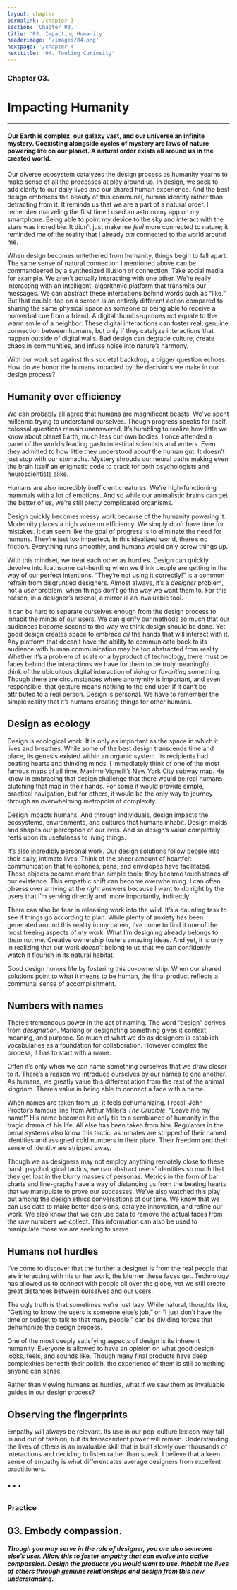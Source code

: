 ```yaml
---
layout: chapter
permalink: /chapter-3
section: 'Chapter 03.'
title: '03. Impacting Humanity'
headerimage: '/images/04.png'
nextpage: '/chapter-4'
nexttitle: '04. Tooling Curiosity'
---
```


### Chapter 03.
# Impacting Humanity

---

#### Our Earth is complex, our galaxy vast, and our universe an infinite mystery. Coexisting alongside cycles of mystery are laws of nature powering life on our planet. A natural order exists all around us in the created world. 

Our diverse ecosystem catalyzes the design process as humanity yearns to make sense of all the processes at play around us. In design, we seek to add clarity to our daily lives and our shared human experience. And the best design embraces the beauty of this communal, human identity rather than detracting from it. It reminds us that we are a part of a natural order. I remember marveling the first time I used an astronomy app on my smartphone. Being able to point my device to the sky and interact with the stars was incredible. It didn’t just make me *feel* more connected to nature; it reminded me of the reality that I already *am* connected to the world around me.

When design becomes untethered from humanity, things begin to fall apart. The same sense of natural connection I mentioned above can be commandeered by a synthesized illusion of connection. Take social media for example. We aren’t actually interacting with one other. We’re really interacting with an intelligent, algorithmic platform that transmits our messages. We can abstract these interactions behind words such as “like.” But that double-tap on a screen is an entirely different action compared to sharing the same physical space as someone or being able to receive a nonverbal cue from a friend. A digital thumbs-up does not equate to the warm smile of a neighbor. These digital interactions can foster real, genuine connection between humans, but only if they catalyze interactions that happen outside of digital walls. Bad design can degrade culture, create chaos in communities, and infuse noise into nature’s harmony.

With our work set against this societal backdrop, a bigger question echoes: How do we honor the humans impacted by the decisions we make in our design process?


## Humanity over efficiency

We can probably all agree that humans are magnificent beasts. We've spent millennia trying to understand ourselves. Though progress speaks for itself, colossal questions remain unanswered. It’s humbling to realize how little we know about planet Earth, much less our own bodies. I once attended a panel of the world’s leading gastrointestinal scientists and writers. Even they admitted to how little they understood about the human gut. It doesn’t just stop with our stomachs. Mystery shrouds our neural paths making even the brain itself an enigmatic code to crack for both psychologists and neuroscientists alike.

Humans are also incredibly inefficient creatures. We’re high-functioning mammals with a lot of emotions. And so while our animalistic brains can get the better of us, we’re still pretty complicated organisms.

Design quickly becomes messy work because of the humanity powering it. Modernity places a high value on efficiency. We simply don’t have time for mistakes. It can seem like the goal of progress is to eliminate the need for humans. They’re just too imperfect. In this idealized world, there’s no friction. Everything runs smoothly, and humans would only screw things up.

With this mindset, we treat each other as hurdles. Design can quickly devolve into loathsome cat-herding when we think people are getting in the way of our perfect intentions. “They’re not using it correctly!” is a common refrain from disgruntled designers. Almost always, it’s a *designer* problem, not a *user* problem, when things don’t go the way we want them to. For this reason, in a designer’s arsenal, a mirror is an invaluable tool. 

It can be hard to separate ourselves enough from the design process to inhabit the minds of our users. We can glorify our methods so much that our audiences become second to the way we think design should be done. Yet good design creates space to embrace *all* the hands that will interact with it. Any platform that doesn’t have the ability to communicate back to its audience with human communication may be too abstracted from reality. Whether it’s a problem of scale or a byproduct of technology, there must be faces behind the interactions we have for them to be truly meaningful. I think of the ubiquitous digital interaction of *liking* or *favoriting* something. Though there are circumstances where anonymity is important, and even responsible, that gesture means nothing to the end user if it can’t be attributed to a real person. Design is personal. We have to remember the simple reality that it’s humans creating things for other humans.


## Design as ecology

Design is ecological work. It is only as important as the space in which it lives and breathes. While some of the best design transcends time and place, its genesis existed within an organic system. Its recipients had beating hearts and thinking minds. I immediately think of one of the most famous maps of all time, Maximo Vignelli’s New York City subway map. He knew in embracing that design challenge that there would be real humans clutching that map in their hands. For some it would provide simple, practical navigation, but for others, it would be the only way to journey through an overwhelming metropolis of complexity.

Design impacts humans. And through individuals, design impacts the ecosystems, environments, and cultures that humans inhabit. Design molds and shapes our perception of our lives. And so design’s value completely rests upon its usefulness to living things.

It’s also incredibly personal work. Our design solutions follow people into their daily, intimate lives. Think of the sheer amount of heartfelt communication that telephones, pens, and envelopes have facilitated. Those objects became more than simple tools; they became touchstones of our existence. This empathic shift can become overwhelming. I can often obsess over arriving at the *right* answers because I want to do right by the users that I’m serving directly and, more importantly, indirectly.

There can also be fear in releasing work into the wild. It’s a daunting task to see if things go according to plan. While plenty of anxiety has been generated around this reality in my career, I’ve come to find it one of the most freeing aspects of my work. What I’m designing already belongs to *them* not *me*. Creative ownership fosters amazing ideas. And yet, it is only in realizing that our work *doesn’t* belong to us that we can confidently watch it flourish in its natural habitat.

Good design honors life by fostering this co-ownership. When our shared solutions point to what it means to be human, the final product reflects a communal sense of accomplishment.


## Numbers with names

There’s tremendous power in the act of naming. The word “design” derives from *designation*. Marking or designating something gives it context, meaning, and purpose. So much of what we do as designers is establish vocabularies as a foundation for collaboration. However complex the process, it has to start with a name.

Often it’s only when we can name something ourselves that we draw closer to it. There’s a reason we introduce ourselves by our names to one another. As humans, we greatly value this differentiation from the rest of the animal kingdom. There’s value in being able to connect a face with a name.

When names are taken from us, it feels dehumanizing. I recall John Proctor’s famous line from Arthur Miller’s *The Crucible*: “Leave me my name!” His name becomes his only tie to a semblance of humanity in the tragic drama of his life. All else has been taken from him. Regulators in the penal systems also know this tactic, as inmates are stripped of their named identities and assigned cold numbers in their place. Their freedom and their sense of identity are stripped away.

Though we as designers may not employ anything remotely close to these harsh psychological tactics, we can abstract users’ identities so much that they get lost in the blurry masses of personas. Metrics in the form of bar charts and line-graphs have a way of distancing us from the beating hearts that we manipulate to prove our successes. We’ve also watched this play out among the design ethics conversations of our time. We know that we can use data to make better decisions, catalyze innovation, and refine our work. We also know that we can use data to remove the actual faces from the raw numbers we collect. This information can also be used to manipulate those we are seeking to serve.


## Humans not hurdles

I’ve come to discover that the further a designer is from the real people that are interacting with his or her work, the blurrier these faces get. Technology has allowed us to connect with people all over the globe, yet we still create great distances between ourselves and our users.

The ugly truth is that sometimes we’re just lazy. While natural, thoughts like, “Getting to know the users is someone else’s job,” or “I just don’t have the time or budget to talk to that many people,” can be dividing forces that dehumanize the design process.

One of the most deeply satisfying aspects of design is its inherent humanity. Everyone is allowed to have an opinion on what good design looks, feels, and sounds like. Though many final products have deep complexities beneath their polish, the experience of them is still something anyone can sense.

Rather than viewing humans as hurdles, what if we saw them as invaluable guides in our design process?


## Observing the fingerprints

Empathy will always be relevant. Its use in our pop-culture lexicon may fall in and out of fashion, but its transcendent power will remain. Understanding the lives of others is an invaluable skill that is built slowly over thousands of interactions and deciding to listen rather than speak. I believe that a keen sense of empathy is what differentiates average designers from excellent practitioners.


###### • • •

### Practice

## 03. Embody compassion.
##### Though you may serve in the role of designer, you are also someone else’s user. Allow this to foster empathy that can evolve into active compassion. Design the products you would want to use. Inhabit the lives of others through genuine relationships and design from this new understanding.